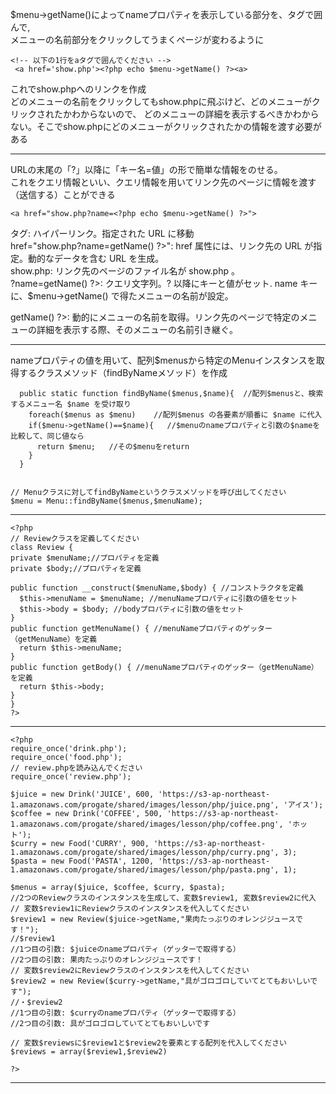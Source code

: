 $menu->getName()によってnameプロパティを表示している部分を、<a>タグで囲んで,  
メニューの名前部分をクリックしてうまくページが変わるように  
```
<!-- 以下の1行をaタグで囲んでください -->
 <a href='show.php'><?php echo $menu->getName() ?><a>
```
これでshow.phpへのリンクを作成  
どのメニューの名前をクリックしてもshow.phpに飛ぶけど、どのメニューがクリックされたかわからないので、
どのメニューの詳細を表示するべきかわからない。そこでshow.phpにどのメニューがクリックされたかの情報を渡す必要がある  
***
URLの末尾の「?」以降に「キー名=値」の形で簡単な情報をのせる。  
これをクエリ情報といい、クエリ情報を用いてリンク先のページに情報を渡す（送信する）ことができる  

```<a href="show.php?name=<?php echo $menu->getName() ?>">```

<a> タグ: ハイパーリンク。指定された URL に移動  
href="show.php?name=<?php echo $menu->getName() ?>": href 属性には、リンク先の URL が指定。動的なデータを含む URL を生成。  
show.php: リンク先のページのファイル名が show.php 。  
?name=<?php echo $menu->getName() ?>: クエリ文字列。? 以降にキーと値がセット. name キーに、$menu->getName() で得たメニューの名前が設定。  
<?php echo $menu->getName() ?>: 動的にメニューの名前を取得。リンク先のページで特定のメニューの詳細を表示する際、そのメニューの名前引き継ぐ。  
***
nameプロパティの値を用いて、配列$menusから特定のMenuインスタンスを取得するクラスメソッド（findByNameメソッド）を作成  

```// findByNameというクラスメソッドを定義してください
  public static function findByName($menus,$name){  //配列$menusと、検索するメニュー名 $name を受け取り
    foreach($menus as $menu)    //配列$menus の各要素が順番に $name に代入
    if($menu->getName()==$name){   //$menuのnameプロパティと引数の$nameを比較して、同じ値なら
      return $menu;   //その$menuをreturn
    }
  }


// Menuクラスに対してfindByNameというクラスメソッドを呼び出してください
$menu = Menu::findByName($menus,$menuName);
```
***
```
<?php
// Reviewクラスを定義してください
class Review {
private $menuName;//プロパティを定義
private $body;//プロパティを定義

public function __construct($menuName,$body) { //コンストラクタを定義
  $this->menuName = $menuName; //menuNameプロパティに引数の値をセット
  $this->body = $body; //bodyプロパティに引数の値をセット
}
public function getMenuName() { //menuNameプロパティのゲッター（getMenuName）を定義
  return $this->menuName;
}
public function getBody() { //menuNameプロパティのゲッター（getMenuName）を定義
  return $this->body;
}
}
?>
```
***
```
<?php
require_once('drink.php');
require_once('food.php');
// review.phpを読み込んでください
require_once('review.php');

$juice = new Drink('JUICE', 600, 'https://s3-ap-northeast-1.amazonaws.com/progate/shared/images/lesson/php/juice.png', 'アイス');
$coffee = new Drink('COFFEE', 500, 'https://s3-ap-northeast-1.amazonaws.com/progate/shared/images/lesson/php/coffee.png', 'ホット');
$curry = new Food('CURRY', 900, 'https://s3-ap-northeast-1.amazonaws.com/progate/shared/images/lesson/php/curry.png', 3);
$pasta = new Food('PASTA', 1200, 'https://s3-ap-northeast-1.amazonaws.com/progate/shared/images/lesson/php/pasta.png', 1);

$menus = array($juice, $coffee, $curry, $pasta);
//2つのReviewクラスのインスタンスを生成して、変数$review1, 変数$review2に代入
// 変数$review1にReviewクラスのインスタンスを代入してください
$review1 = new Review($juice->getName,"果肉たっぷりのオレンジジュースです！");
//$review1
//1つ目の引数: $juiceのnameプロパティ（ゲッターで取得する）
//2つ目の引数: 果肉たっぷりのオレンジジュースです！
// 変数$review2にReviewクラスのインスタンスを代入してください
$review2 = new Review($curry->getName,"具がゴロゴロしていてとてもおいしいです");
//・$review2
//1つ目の引数: $curryのnameプロパティ（ゲッターで取得する）
//2つ目の引数: 具がゴロゴロしていてとてもおいしいです

// 変数$reviewsに$review1と$review2を要素とする配列を代入してください
$reviews = array($review1,$review2)

?>
```
***
